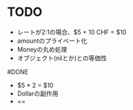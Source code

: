 # TODO
- レートが2:1の場合、$5 + 10 CHF = $10
- amountのプライベート化
- Moneyの丸め処理
- オブジェクト(nilとか)との等価性

#DONE
- $5 * 2 = $10
- Dollarの副作用
- ==
